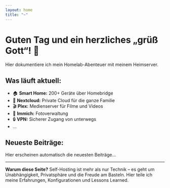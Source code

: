 ```yaml
---
layout: home
title: "~"
---
```


# Guten Tag und ein herzliches „grüß Gott“! 👋

Hier dokumentiere ich mein Homelab-Abenteuer mit meinem Heimserver.

## Was läuft aktuell:

- 🏠 **Smart Home:** 200+ Geräte über Homebridge
- 💾 **Nextcloud:** Private Cloud für die ganze Familie  
- 🎬 **Plex:** Medienserver für Filme und Videos  
- 📸 **Immich:** Fotoverwaltung
- 🔒 **VPN:** Sicherer Zugang von unterwegs
- ...

## Neueste Beiträge:

Hier erscheinen automatisch die neuesten Beiträge...

---

**Warum diese Seite?** Self-Hosting ist mehr als nur Technik – es geht um Unabhängigkeit, Privatsphäre und die Freude am Basteln. Hier teile ich meine Erfahrungen, Konfigurationen und Lessons Learned.
